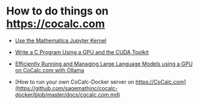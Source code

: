 # How to do things on https://cocalc.com

- [Use the Mathematica Jupyter Kernel](./mathematica.md)

- [Write a C Program Using a GPU and the CUDA Toolkit](./cuda.md)

- [Efficiently Running and Managing Large Language Models using a GPU on CoCalc.com with Ollama](./ollama.md)

- [How to run your own CoCalc-Docker server on https://CoCalc.com](https://github.com/sagemathinc/cocalc-docker/blob/master/docs/cocalc.com.md)